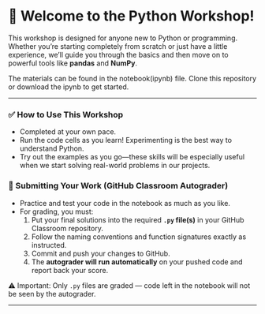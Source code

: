 # 🐍 Welcome to the Python Workshop!

This workshop is designed for anyone new to Python or programming.  
Whether you’re starting completely from scratch or just have a little experience, we’ll guide you through the basics and then move on to powerful tools like **pandas** and **NumPy**.

The materials can be found in the notebook(ipynb) file. Clone this repository or download the ipynb to get started.

---

### ✅ How to Use This Workshop
- Completed at your own pace.  
- Run the code cells as you learn! Experimenting is the best way to understand Python.
- Try out the examples as you go—these skills will be especially useful when we start solving real-world problems in our projects.

### 📝 Submitting Your Work (GitHub Classroom Autograder)
- Practice and test your code in the notebook as much as you like.  
- For grading, you must:  
  1. Put your final solutions into the required **`.py` file(s)** in your GitHub Classroom repository.  
  2. Follow the naming conventions and function signatures exactly as instructed.  
  3. Commit and push your changes to GitHub.  
  4. The **autograder will run automatically** on your pushed code and report back your score.  

⚠️ Important: Only `.py` files are graded — code left in the notebook will not be seen by the autograder.  

---

